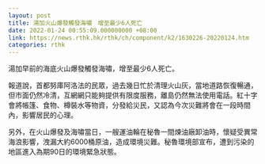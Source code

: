 ```yaml
---
layout: post
title: 湯加火山爆發觸發海嘯　增至最少6人死亡
date: 2022-01-24 00:55:09.000000000 +08:00
link: https://news.rthk.hk/rthk/ch/component/k2/1630226-20220124.htm
categories: rthk
---
```


湯加早前的海底火山爆發觸發海嘯，增至最少6人死亡。

報道說，首都努庫阿洛法的民眾，過去幾日忙於清理火山灰，當地道路恢復暢通，但市面仍然冷清，互網網只能夠提供有限度服務，離島仍然無法使用電話。紅十字會將帳篷、食物、樽裝水等物資，分發給災民，又認為今次災難將會在一段時間內，影響居民的心理。

另外，在火山爆發及海嘯當日，一艘運油輪在秘魯一間煉油廠卸油時，懷疑受異常海浪影響，洩漏大約6000桶原油，造成環境災難。秘魯環境部宣布，遭到污染的地區進入為期90日的環境緊急狀態。
